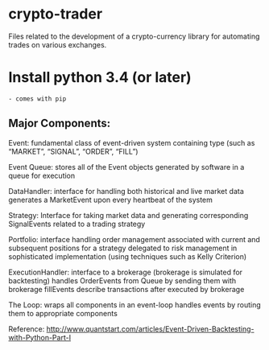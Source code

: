 # crypto-trader
Files related to the development of a crypto-currency library for automating trades on various exchanges.

# Install python 3.4 (or later)
    - comes with pip

## Major Components:

Event: 
fundamental class of event-driven system containing type (such as “MARKET”, “SIGNAL”, “ORDER”, “FILL”)

Event Queue: 
stores all of the Event objects generated by software in a queue for execution

DataHandler:
interface for handling both historical and live market data
generates a MarketEvent upon every heartbeat of the system

Strategy:
Interface for taking market data and generating corresponding SignalEvents related to a trading strategy

Portfolio:
interface handling order management associated with current and subsequent positions for a strategy
delegated to risk management in sophisticated implementation (using techniques such as Kelly Criterion)

ExecutionHandler:
interface to a brokerage (brokerage is simulated for backtesting)
handles OrderEvents from Queue by sending them with brokerage
fillEvents describe transactions after executed by brokerage

The Loop:
wraps all components in an event-loop
handles events by routing them to appropriate components

Reference: http://www.quantstart.com/articles/Event-Driven-Backtesting-with-Python-Part-I
